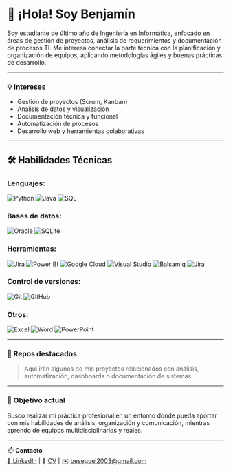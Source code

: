 # 👋 ¡Hola! Soy Benjamín

Soy estudiante de último año de Ingeniería en Informática, enfocado en áreas de gestión de proyectos, análisis de requerimientos y documentación de procesos TI. Me interesa conectar la parte técnica con la planificación y organización de equipos, aplicando metodologías ágiles y buenas prácticas de desarrollo.

---

### 💡 Intereses
- Gestión de proyectos (Scrum, Kanban)
- Análisis de datos y visualización
- Documentación técnica y funcional
- Automatización de procesos
- Desarrollo web y herramientas colaborativas

---

## 🛠️ Habilidades Técnicas

### Lenguajes:
![Python](https://img.shields.io/badge/Python-3776AB?style=for-the-badge&logo=python&logoColor=white)
![Java](https://img.shields.io/badge/Java-ED8B00?style=for-the-badge&logo=java&logoColor=white)
![SQL](https://img.shields.io/badge/SQL-4479A1?style=for-the-badge&logo=mysql&logoColor=white)

### Bases de datos:
![Oracle](https://img.shields.io/badge/Oracle-F80000?style=for-the-badge&logo=oracle&logoColor=white)
![SQLite](https://img.shields.io/badge/SQLite-003B57?style=for-the-badge&logo=sqlite&logoColor=white)

### Herramientas:
![Jira](https://img.shields.io/badge/Jira-0052CC?style=for-the-badge&logo=jira&logoColor=white)
![Power BI](https://img.shields.io/badge/Power_BI-F2C811?style=for-the-badge&logo=power-bi&logoColor=black)
![Google Cloud](https://img.shields.io/badge/Google_Cloud-4285F4?style=for-the-badge&logo=google-cloud&logoColor=white)
![Visual Studio](https://img.shields.io/badge/Visual_Studio-5C2D91?style=for-the-badge&logo=visual-studio&logoColor=white)
![Balsamiq](https://img.shields.io/badge/Balsamiq-FF6600?style=for-the-badge&logo=balsamiq&logoColor=white)
![Jira](https://img.shields.io/badge/Jira-0052CC?style=for-the-badge&logo=jira&logoColor=white)

### Control de versiones:
![Git](https://img.shields.io/badge/Git-F05032?style=for-the-badge&logo=git&logoColor=white)
![GitHub](https://img.shields.io/badge/GitHub_Desktop-181717?style=for-the-badge&logo=github&logoColor=white)

### Otros:
![Excel](https://img.shields.io/badge/Microsoft_Excel-217346?style=for-the-badge&logo=microsoft-excel&logoColor=white)
![Word](https://img.shields.io/badge/Microsoft_Word-2B579A?style=for-the-badge&logo=microsoft-word&logoColor=white)
![PowerPoint](https://img.shields.io/badge/Microsoft_PowerPoint-B7472A?style=for-the-badge&logo=microsoft-powerpoint&logoColor=white)

---

### 📂 Repos destacados
> Aquí irán algunos de mis proyectos relacionados con análisis, automatización, dashboards o documentación de sistemas.

---

### 🚀 Objetivo actual
Busco realizar mi práctica profesional en un entorno donde pueda aportar con mis habilidades de análisis, organización y comunicación, mientras aprendo de equipos multidisciplinarios y reales.

---

📫 **Contacto**  
[🔗 LinkedIn](https://www.linkedin.com/in/benjamin-brice%C3%B1o/) | 📄 [CV](#) | ✉️ beseguel2003@gmail.com

